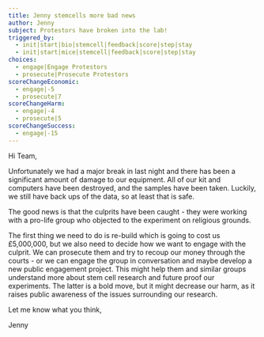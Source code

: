 ```yaml
---
title: Jenny stemcells more bad news
author: Jenny
subject: Protestors have broken into the lab!
triggered_by:
  - init|start|bio|stemcell|feedback|score|step|stay
  - init|start|mice|stemcell|feedback|score|step|stay
choices:
  - engage|Engage Protestors
  - prosecute|Prosecute Protestors
scoreChangeEconomic:
  - engage|-5
  - prosecute|7
scoreChangeHarm:
  - engage|-4
  - prosecute|5
scoreChangeSuccess:
  - engage|-15
---
```


Hi Team,

Unfortunately we had a major break in last night and there has been a significant amount of damage to our equipment. All of our kit and computers have been destroyed, and the samples have been taken. Luckily, we still have back ups of the data, so at least that is safe.

The good news is that the culprits have been caught - they were working with a pro-life group who objected to the experiment on religious grounds.

The first thing we need to do is re-build which is going to cost us £5,000,000, but we also need to decide how we want to engage with the culprit. We can prosecute them and try to recoup our money through the courts - or we can engage the group in conversation and maybe develop a new public engagement project. This might help them and similar groups understand more about stem cell research and future proof our experiments. The latter is a bold move, but it might decrease our harm, as it raises public awareness of the issues surrounding our research.

Let me know what you think,

Jenny
